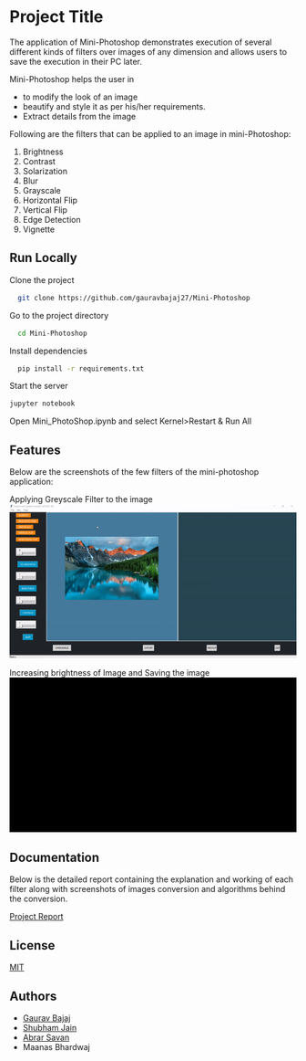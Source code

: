 # Project Title
The application of Mini-Photoshop demonstrates execution of several different kinds of filters over images of any dimension and allows users to save the execution in their PC later.

Mini-Photoshop helps the user in 
- to modify the look of an image
- beautify and style it as per his/her requirements.
- Extract details from the image

Following are the filters that can be applied to an image in mini-Photoshop:

1. Brightness
2. Contrast
3. Solarization
4. Blur
5. Grayscale
6. Horizontal Flip
7. Vertical Flip
8. Edge Detection
9. Vignette 



## Run Locally

Clone the project

```bash
  git clone https://github.com/gauravbajaj27/Mini-Photoshop
```

Go to the project directory

```bash
  cd Mini-Photoshop
```

Install dependencies

```bash
  pip install -r requirements.txt
```

Start the server

```bash
jupyter notebook
```
Open Mini_PhotoShop.ipynb and select Kernel>Restart & Run All

  
## Features 

Below are the screenshots of the few filters of the mini-photoshop application:

Applying Greyscale Filter to the image
![GIF-1](Images/gif_grayscale.gif)

Increasing brightness of Image and Saving the image
![GIF-1](Images/gif_BrightnessIncrease_SaveFileExecution.gif)
## Documentation

Below is the detailed report containing the explanation and working of each filter along with screenshots of images conversion and algorithms behind the conversion.

[Project Report](https://drive.google.com/file/d/1TJzC23BVf4Etn3dWEcs1pAyvF5AqQIsq/view?usp=sharing)

  
## License

[MIT](https://choosealicense.com/licenses/mit/)

  
## Authors

- [Gaurav Bajaj](https://github.com/gauravbajaj27)
- [Shubham Jain](https://github.com/Jimmy290901)
- [Abrar Savan](https://github.com/abrarsavan)
- Maanas Bhardwaj



  
